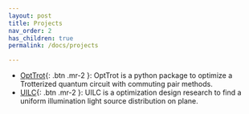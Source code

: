 ```yaml
---
layout: post
title: Projects
nav_order: 2
has_children: true
permalink: /docs/projects

---
```



* [OptTrot](https://github.com/OptTrot/OptTrot){: .btn .mr-2 }: OptTrot is a python package to optimize a Trotterized quantum circuit with commuting pair methods.
* [UILC](https://github.com/HYUNSEONG-KIM/UILC){: .btn .mr-2 }: UILC is a optimization design research to find a uniform illumination light source distribution on plane. 
  

